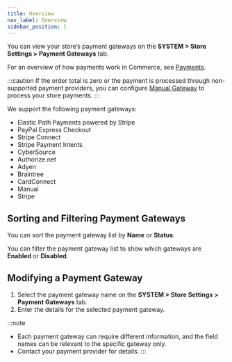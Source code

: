 ```yaml
---
title: Overview
nav_label: Overview
sidebar_position: 1
---
```


You can view your store’s payment gateways on the **SYSTEM > Store Settings > Payment Gateways** tab.

For an overview of how payments work in Commerce, see [Payments](/docs/commerce-cloud/payments).

:::caution
If the order total is zero or the payment is processed through non-supported payment providers, you can configure [Manual Gateway](/docs/commerce-cloud/payments/paying-for-an-order/manual-payments) to process your store payments.
:::

We support the following payment gateways:

- Elastic Path Payments powered by Stripe
- PayPal Express Checkout
- Stripe Connect
- Stripe Payment Intents
- CyberSource
- Authorize.net
- Adyen
- Braintree
- CardConnect
- Manual
- Stripe

## Sorting and Filtering Payment Gateways

You can sort the payment gateway list by **Name** or **Status**.

You can filter the payment gateway list to show which gateways are **Enabled** or **Disabled**.

## Modifying a Payment Gateway

1. Select the payment gateway name on the **SYSTEM > Store Settings > Payment Gateways** tab.
1. Enter the details for the selected payment gateway.

:::note
- Each payment gateway can require different information, and the field names can be relevant to the specific gateway only.
- Contact your payment provider for details.
:::
